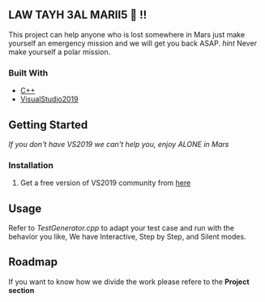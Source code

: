 <!-- ABOUT THE PROJECT -->
## LAW TAYH 3AL MARII5 :frowning_person: :bangbang:
This project can help anyone who is lost somewhere in Mars just make yourself an emergency mission and we will get you back ASAP. 
*hint*
Never make yourself a polar mission.

### Built With
* [C++](https://en.wikipedia.org/wiki/C%2B%2B)
* [VisualStudio2019](https://visualstudio.microsoft.com/downloads/)

<!-- GETTING STARTED -->
## Getting Started
*If you don't have VS2019 we can't help you,*
*enjoy ALONE in Mars*

### Installation

1. Get a free version of VS2019 community from [here](https://visualstudio.microsoft.com/vs/community/)
<!-- USAGE EXAMPLES -->
## Usage
Refer to *TestGenerator.cpp* to adapt your test case and run with the behavior you like,
We have Interactive, Step by Step, and Silent modes.

<!-- ROADMAP -->
## Roadmap
If you want to know how we divide the work please refere to the **Project section**
